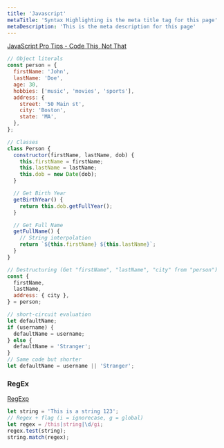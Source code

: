 ```yaml
---
title: 'Javascript'
metaTitle: 'Syntax Highlighting is the meta title tag for this page'
metaDescription: 'This is the meta description for this page'
---
```


[JavaScript Pro Tips - Code This, Not That](https://github.com/codediodeio/code-this-not-that-js)

```js
// Object literals
const person = {
  firstName: 'John',
  lastName: 'Doe',
  age: 30,
  hobbies: ['music', 'movies', 'sports'],
  address: {
    street: '50 Main st',
    city: 'Boston',
    state: 'MA',
  },
};

// Classes
class Person {
  constructor(firstName, lastName, dob) {
    this.firstName = firstName;
    this.lastName = lastName;
    this.dob = new Date(dob);
  }

  // Get Birth Year
  getBirthYear() {
    return this.dob.getFullYear();
  }

  // Get Full Name
  getFullName() {
    // String interpolation
    return `${this.firstName} ${this.lastName}`;
  }
}

// Destructuring (Get "firstName", "lastName", "city" from "person")
const {
  firstName,
  lastName,
  address: { city },
} = person;

// short-circuit evaluation
let defaultName;
if (username) {
  defaultName = username;
} else {
  defaultName = 'Stranger';
}
// Same code but shorter
let defaultName = username || 'Stranger';
```

### RegEx

[RegExp](https://developer.mozilla.org/docs/Web/JavaScript/Reference/Global_Objects/RegExp)

```js
let string = 'This is a string 123';
// Regex + flag (i = ignorecase, g = global)
let regex = /this|string|\d/gi;
regex.test(string);
string.match(regex);
```
